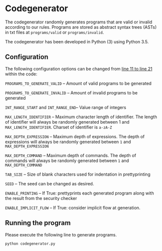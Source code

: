 # Codegenerator

The codegenerator randomly generates programs that are valid or invalid according to our rules. Programs are stored as abstract syntax trees (ASTs) in txt files at `programs/valid` or `programs/invalid`.

The codegenerator has been developed in Python (3) using Python 3.5.

## Configuration

The following configuration options can be changed from [line 11 to line 21](https://github.com/sagr4019/ResearchProject/blob/master/data-generation-and-validation/security-type-system/codegenerator.py#L11-L21) within the code: 

`PROGRAMS_TO_GENERATE_VALID` – Amount of valid programs to be generated

`PROGRAMS_TO_GENERATE_INVALID` – Amount of invalid programs to be generated

`INT_RANGE_START` and `INT_RANGE_END`– Value range of integers

`MAX_LENGTH_IDENTIFIER` – Maximum character length of identifier. The length of identifier will always be randomly generated between 1 and `MAX_LENGTH_IDENTIFIER`. Charset of identifier is `a-zA-Z`

`MAX_DEPTH_EXPRESSION` – Maximum depth of expressions. The depth of expressions will always be randomly generated between `1` and `MAX_DEPTH_EXPRESSION`

`MAX_DEPTH_COMMAND` – Maximum depth of commands. The depth of commands will always be randomly generated between `1` and `MAX_DEPTH_COMMAND`

`TAB_SIZE` – Size of blank characters used for indentation in prettyprinting

`SEED` – The seed can be changed as desired.

`ENABLE_PRINTING` – If True: prettyprints each generated program along with the result from the security checker

`ENABLE_IMPLICIT_FLOW` – If True: consider implicit flow at generation.

## Running the program

Please execute the following line to generate programs.

```python
python codegenerator.py
```